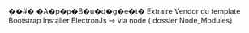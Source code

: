 ��#� �A�p�p�B�u�d�g�e�t�
Extraire Vendor du template Bootstrap 
Installer ElectronJs -> via node ( dossier Node_Modules)

